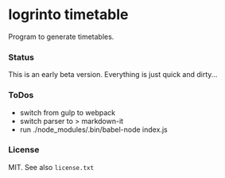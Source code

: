 # logrinto timetable
Program to generate timetables.


### Status
This is an early beta version. Everything is just quick and dirty...


### ToDos
* switch from gulp to webpack
* switch parser to > markdown-it
* run ./node_modules/.bin/babel-node index.js

### License
MIT. See also `license.txt`
